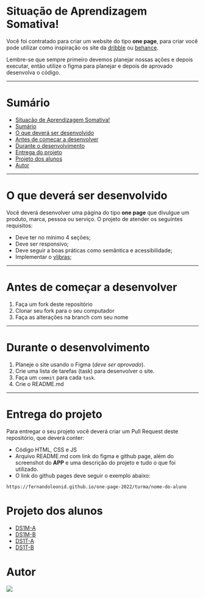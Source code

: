 # Situação de Aprendizagem Somativa!

Você foi contratado para criar um website do tipo **one page**, para criar você pode utilizar como inspiração os site da [dribble](https://dribbble.com/) ou [behance](https://www.behance.net/).

Lembre-se que sempre primeiro devemos planejar nossas ações e depois executar, então utilize o figma para planejar e depois de aprovado desenvolva o código.

---
# Sumário
- [Situação de Aprendizagem Somativa!](#situação-de-aprendizagem-somativa)
- [Sumário](#sumário)
- [O que deverá ser desenvolvido](#o-que-deverá-ser-desenvolvido)
- [Antes de começar a desenvolver](#antes-de-começar-a-desenvolver)
- [Durante o desenvolvimento](#durante-o-desenvolvimento)
- [Entrega do projeto](#entrega-do-projeto)
- [Projeto dos alunos](#projeto-dos-alunos)
- [Autor](#autor)

---
# O que deverá ser desenvolvido
Você deverá desenvolver uma página do tipo **one page** que  divulgue um produto, marca, pessoa ou serviço. O projeto de atender os seguintes requisitos:
- Deve ter no mínimo 4 seções;
- Deve ser responsivo;
- Deve seguir a boas práticas como semântica e acessibilidade;
- Implementar o [vlibras](https://www.gov.br/governodigital/pt-br/vlibras);

---
# Antes de começar a desenvolver

1. Faça um fork deste repositório
2. Clonar seu fork para o seu computador
3. Faça as alterações na branch com seu nome

---
# Durante o desenvolvimento

1. Planeje o site usando o Figma (_deve ser aprovado_).
2. Crie uma lista de tarefas (task) para desenvolver o site.
3. Faça um `commit` para cada `task`.
4. Crie o README.md

---

# Entrega do projeto
Para entregar o seu projeto você deverá criar um Pull Request deste repositório, que deverá conter:
- Código HTML, CSS e JS
- Arquivo README.md com link do figma e github page, além do screenshot do **APP** e uma descrição do projeto e tudo o que foi utilizado.
- O link do github pages deve seguir o exemplo abaixo:

`https://fernandoleonid.github.io/one-page-2022/turma/nome-do-aluno`

# Projeto dos alunos
* [DS1M-A](./ds1m-a/)
* [DS1M-B](./ds1m-b/)
* [DS1T-A](./ds1t-a/)
* [DS1T-B](./ds1t-b/)
  
# Autor

[![](https://avatars.githubusercontent.com/u/42476943?v=4&s=100)](https://github.com/fernandoleonid)
